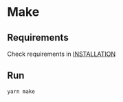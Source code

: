 # Make
## Requirements
Check requirements in [INSTALLATION](INSTALLATION.md)

## Run
```sh
yarn make
```
